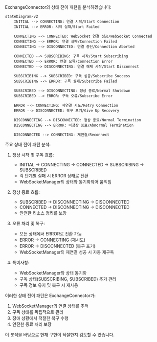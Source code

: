 ExchangeConnector의 상태 전이 패턴을 분석하겠습니다:

```mermaid
stateDiagram-v2
    INITIAL --> CONNECTING: 연결 시작/Start Connection
    INITIAL --> ERROR: 시작 실패/Start Failed

    CONNECTING --> CONNECTED: WebSocket 연결 성공/WebSocket Connected
    CONNECTING --> ERROR: 연결 실패/Connection Failed
    CONNECTING --> DISCONNECTED: 연결 중단/Connection Aborted

    CONNECTED --> SUBSCRIBING: 구독 시작/Start Subscribing
    CONNECTED --> ERROR: 연결 오류/Connection Error
    CONNECTED --> DISCONNECTING: 연결 해제 시작/Start Disconnect

    SUBSCRIBING --> SUBSCRIBED: 구독 성공/Subscribe Success
    SUBSCRIBING --> ERROR: 구독 실패/Subscribe Failed

    SUBSCRIBED --> DISCONNECTING: 정상 종료/Normal Shutdown
    SUBSCRIBED --> ERROR: 구독 오류/Subscribe Error

    ERROR --> CONNECTING: 재연결 시도/Retry Connection
    ERROR --> DISCONNECTED: 복구 포기/Give Up Recovery

    DISCONNECTING --> DISCONNECTED: 정상 종료/Normal Termination
    DISCONNECTING --> ERROR: 비정상 종료/Abnormal Termination

    DISCONNECTED --> CONNECTING: 재연결/Reconnect

```

주요 상태 전이 패턴 분석:

1. 정상 시작 및 구독 흐름:

    - INITIAL → CONNECTING → CONNECTED → SUBSCRIBING → SUBSCRIBED
    - 각 단계별 실패 시 ERROR 상태로 전환
    - WebSocketManager의 상태와 동기화되어 움직임

2. 정상 종료 흐름:

    - SUBSCRIBED → DISCONNECTING → DISCONNECTED
    - CONNECTED → DISCONNECTING → DISCONNECTED
    - 안전한 리소스 정리를 보장

3. 오류 처리 및 복구:

    - 모든 상태에서 ERROR로 전환 가능
    - ERROR → CONNECTING (재시도)
    - ERROR → DISCONNECTED (복구 포기)
    - WebSocketManager의 재연결 성공 시 자동 재구독

4. 특이사항:
    - WebSocketManager와 상태 동기화
    - 구독 상태(SUBSCRIBING, SUBSCRIBED) 추가 관리
    - 구독 정보 유지 및 복구 시 재사용

이러한 상태 전이 패턴은 ExchangeConnector가:

1. WebSocketManager의 연결 상태를 추적
2. 구독 상태를 독립적으로 관리
3. 장애 상황에서 적절한 복구 수행
4. 안전한 종료 처리 보장

이 분석을 바탕으로 현재 구현이 적절한지 검토할 수 있습니다.
